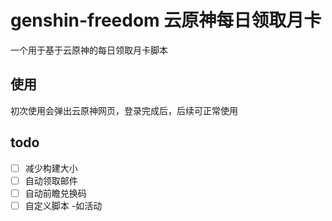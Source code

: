 # genshin-freedom 云原神每日领取月卡

一个用于基于云原神的每日领取月卡脚本

## 使用

初次使用会弹出云原神网页，登录完成后，后续可正常使用

## todo

- [ ] 减少构建大小
- [ ] 自动领取邮件
- [ ] 自动前瞻兑换码
- [ ] 自定义脚本 -如活动
